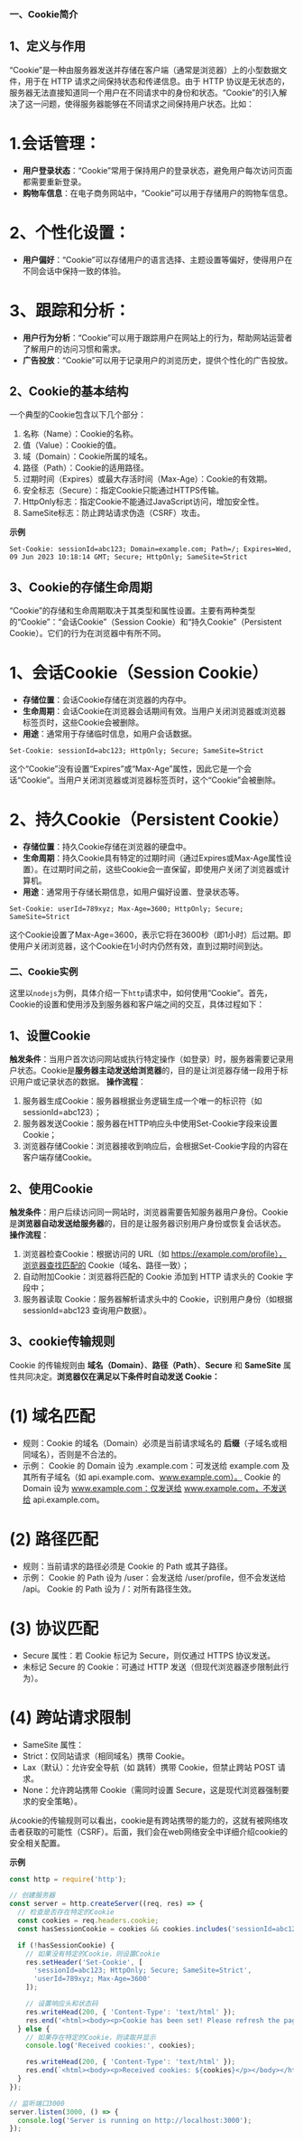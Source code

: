 ### 一、Cookie简介
## 1、定义与作用
“Cookie”是一种由服务器发送并存储在客户端（通常是浏览器）上的小型数据文件，用于在 HTTP 请求之间保持状态和传递信息。由于 HTTP 协议是无状态的，服务器无法直接知道同一个用户在不同请求中的身份和状态。“Cookie”的引入解决了这一问题，使得服务器能够在不同请求之间保持用户状态。比如：

# 1.会话管理：
- **用户登录状态**：“Cookie”常用于保持用户的登录状态，避免用户每次访问页面都需要重新登录。
- **购物车信息**：在电子商务网站中，“Cookie”可以用于存储用户的购物车信息。
# 2、个性化设置：
- **用户偏好**：“Cookie”可以存储用户的语言选择、主题设置等偏好，使得用户在不同会话中保持一致的体验。
# 3、跟踪和分析：
- **用户行为分析**：“Cookie”可以用于跟踪用户在网站上的行为，帮助网站运营者了解用户的访问习惯和需求。
- **广告投放**：“Cookie”可以用于记录用户的浏览历史，提供个性化的广告投放。


## 2、Cookie的基本结构
一个典型的Cookie包含以下几个部分：
1. 名称（Name）：Cookie的名称。
2. 值（Value）：Cookie的值。
3. 域（Domain）：Cookie所属的域名。
4. 路径（Path）：Cookie的适用路径。
5. 过期时间（Expires）或最大存活时间（Max-Age）：Cookie的有效期。
6. 安全标志（Secure）：指定Cookie只能通过HTTPS传输。
7. HttpOnly标志：指定Cookie不能通过JavaScript访问，增加安全性。
8. SameSite标志：防止跨站请求伪造（CSRF）攻击。

**示例**
```http
Set-Cookie: sessionId=abc123; Domain=example.com; Path=/; Expires=Wed, 09 Jun 2023 10:18:14 GMT; Secure; HttpOnly; SameSite=Strict
```


## 3、Cookie的存储生命周期
“Cookie”的存储和生命周期取决于其类型和属性设置。主要有两种类型的“Cookie”：“会话Cookie”（Session Cookie）和“持久Cookie”（Persistent Cookie）。它们的行为在浏览器中有所不同。
# 1、会话Cookie（Session Cookie）
 - **存储位置**：会话Cookie存储在浏览器的内存中。
 - **生命周期**：会话Cookie在浏览器会话期间有效。当用户关闭浏览器或浏览器标签页时，这些Cookie会被删除。
 - **用途**：通常用于存储临时信息，如用户会话数据。
```http
Set-Cookie: sessionId=abc123; HttpOnly; Secure; SameSite=Strict 
```
这个“Cookie”没有设置“Expires”或“Max-Age”属性，因此它是一个会话“Cookie”。当用户关闭浏览器或浏览器标签页时，这个“Cookie”会被删除。

# 2、持久Cookie（Persistent Cookie）
 - **存储位置**：持久Cookie存储在浏览器的硬盘中。
 - **生命周期**：持久Cookie具有特定的过期时间（通过Expires或Max-Age属性设置）。在过期时间之前，这些Cookie会一直保留，即使用户关闭了浏览器或计算机。
 - **用途**：通常用于存储长期信息，如用户偏好设置、登录状态等。
 ```http
 Set-Cookie: userId=789xyz; Max-Age=3600; HttpOnly; Secure; SameSite=Strict
 ```
这个Cookie设置了Max-Age=3600，表示它将在3600秒（即1小时）后过期。即使用户关闭浏览器，这个Cookie在1小时内仍然有效，直到过期时间到达。

### 二、Cookie实例
这里以`nodejs`为例，具体介绍一下`http`请求中，如何使用“Cookie”。首先，Cookie的设置和使用涉及到服务器和客户端之间的交互，具体过程如下：

## 1、设置Cookie
**触发条件**：当用户首次访问网站或执行特定操作（如登录）时，服务器需要记录用户状态。Cookie是**服务器主动发送给浏览器**的，目的是让浏览器存储一段用于标识用户或记录状态的数据。
**操作流程**：
1. 服务器生成Cookie：服务器根据业务逻辑生成一个唯一的标识符（如 sessionId=abc123）；
2. 服务器发送Cookie：服务器在HTTP响应头中使用Set-Cookie字段来设置Cookie；
3. 浏览器存储Cookie：浏览器接收到响应后，会根据Set-Cookie字段的内容在客户端存储Cookie。

## 2、使用Cookie
**触发条件**：用户后续访问同一网站时，浏览器需要告知服务器用户身份。Cookie是**浏览器自动发送给服务器**的，目的是让服务器识别用户身份或恢复会话状态。
**操作流程**：
1. 浏览器检查Cookie：根据访问的 URL（如 https://example.com/profile），浏览器查找匹配的 Cookie（域名、路径一致）；
2. 自动附加Cookie：浏览器将匹配的 Cookie 添加到 HTTP 请求头的 Cookie 字段中；
3. 服务器读取 Cookie：服务器解析请求头中的 Cookie，识别用户身份（如根据 sessionId=abc123 查询用户数据）。

## 3、cookie传输规则
Cookie 的传输规则由 **域名（Domain）**、**路径（Path）**、**Secure** 和 **SameSite** 属性共同决定。**浏览器仅在满足以下条件时自动发送 Cookie：**
# (1) 域名匹配
- 规则：Cookie 的域名（Domain）必须是当前请求域名的 **后缀**（子域名或相同域名），否则是不合法的。
- 示例：
Cookie 的 Domain 设为 .example.com：可发送给 example.com 及其所有子域名（如 api.example.com、www.example.com）。
Cookie 的 Domain 设为 www.example.com：仅发送给 www.example.com，不发送给 api.example.com。

# (2) 路径匹配
- 规则：当前请求的路径必须是 Cookie 的 Path 或其子路径。
- 示例：
Cookie 的 Path 设为 /user：会发送给 /user/profile，但不会发送给 /api。
Cookie 的 Path 设为 /：对所有路径生效。

# (3) 协议匹配
- Secure 属性：若 Cookie 标记为 Secure，则仅通过 HTTPS 协议发送。
- 未标记 Secure 的 Cookie：可通过 HTTP 发送（但现代浏览器逐步限制此行为）。

# (4) 跨站请求限制
- SameSite 属性：
- Strict：仅同站请求（相同域名）携带 Cookie。
- Lax（默认）：允许安全导航（如 <a> 跳转）携带 Cookie，但禁止跨站 POST 请求。
- None：允许跨站携带 Cookie（需同时设置 Secure，这是现代浏览器强制要求的安全策略）。

从cookie的传输规则可以看出，cookie是有跨站携带的能力的，这就有被网络攻击者获取的可能性（CSRF）。后面，我们会在web网络安全中详细介绍cookie的安全相关配置。

**示例**

```js
const http = require('http');

// 创建服务器
const server = http.createServer((req, res) => {
  // 检查是否存在特定的Cookie
  const cookies = req.headers.cookie;
  const hasSessionCookie = cookies && cookies.includes('sessionId=abc123');

  if (!hasSessionCookie) {
    // 如果没有特定的Cookie，则设置Cookie
    res.setHeader('Set-Cookie', [
      'sessionId=abc123; HttpOnly; Secure; SameSite=Strict',
      'userId=789xyz; Max-Age=3600'
    ]);

    // 设置响应头和状态码
    res.writeHead(200, { 'Content-Type': 'text/html' });
    res.end('<html><body><p>Cookie has been set! Please refresh the page or visit another path to check cookies.</p></body></html>');
  } else {
    // 如果存在特定的Cookie，则读取并显示
    console.log('Received cookies:', cookies);

    res.writeHead(200, { 'Content-Type': 'text/html' });
    res.end(`<html><body><p>Received cookies: ${cookies}</p></body></html>`);
  }
});

// 监听端口3000
server.listen(3000, () => {
  console.log('Server is running on http://localhost:3000');
});
```





